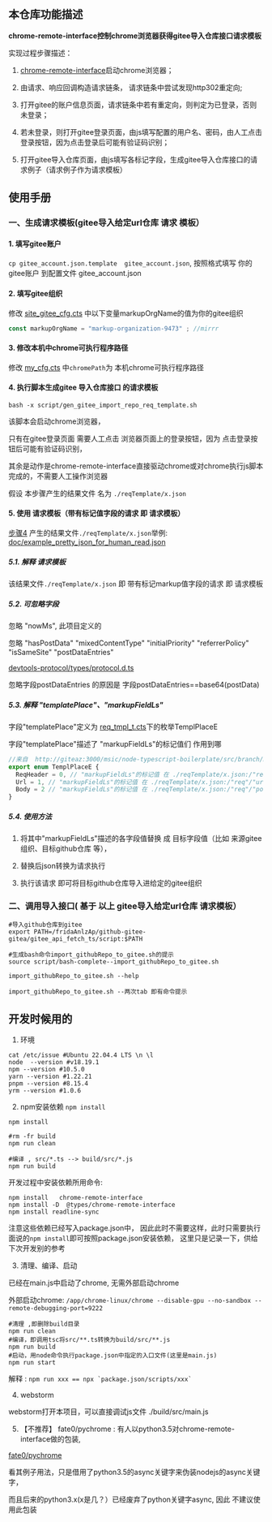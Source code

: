 

## 本仓库功能描述

**chrome-remote-interface控制chrome浏览器获得gitee导入仓库接口请求模板**

实现过程步骤描述：

1. [chrome-remote-interface](https://github.com/cyrus-and/chrome-remote-interface.git)启动chrome浏览器；

2. 由请求、响应回调构造请求链条， 请求链条中尝试发现http302重定向;

3. 打开gitee的账户信息页面，请求链条中若有重定向，则判定为已登录，否则未登录；

4. 若未登录，则打开gitee登录页面，由js填写配置的用户名、密码，由人工点击登录按钮，因为点击登录后可能有验证码识别；

5. 打开gitee导入仓库页面，由js填写各标记字段，生成gitee导入仓库接口的请求例子（请求例子作为请求模板）

## 使用手册

### 一、生成请求模板(gitee导入给定url仓库 请求 模板）

####  1. 填写gitee账户
```cp gitee_account.json.template  gitee_account.json```, 按照格式填写 你的gitee账户 到配置文件 gitee_account.json

####  2. 填写gitee组织

修改 [site_gitee_cfg.cts](http://giteaz:3000/msic/node-typescript-boilerplate/src/branch/main/src/site_gitee_cfg.ts) 中以下变量markupOrgName的值为你的gitee组织
```javascript
const markupOrgName = "markup-organization-9473" ; //mirrr
```

#### 3. 修改本机中chrome可执行程序路径

修改 [my_cfg.cts](http://giteaz:3000/msic/node-typescript-boilerplate/src/branch/main/src/my_cfg.ts) 中```chromePath```为 本机chrome可执行程序路径


#### 4. 执行脚本生成gitee 导入仓库接口 的请求模板

```bash -x script/gen_gitee_import_repo_req_template.sh```

该脚本会启动chrome浏览器，

只有在gitee登录页面  需要人工点击 浏览器页面上的登录按钮，因为 点击登录按钮后可能有验证码识别，

其余是动作是chrome-remote-interface直接驱动chrome或对chrome执行js脚本完成的，不需要人工操作浏览器

假设 本步骤产生的结果文件 名为   ```./reqTemplate/x.json```

#### 5. 使用 请求模板（带有标记值字段的请求 即 请求模板）

[步骤4](giteaz:3000/msic/node-typescript-boilerplate#4-执行脚本生成gitee-导入仓库接口-的请求模板) 产生的结果文件```./reqTemplate/x.json```举例: [doc/example_pretty_json_for_human_read.json](http://giteaz:3000/msic/node-typescript-boilerplate/src/branch/main/doc/example_pretty_json_for_human_read.json)

##### 5.1. 解释 请求模板
该结果文件```./reqTemplate/x.json``` 即  带有标记markup值字段的请求 即 请求模板


##### 5.2. 可忽略字段

忽略 "nowMs", 此项目定义的

忽略 "hasPostData" "mixedContentType" "initialPriority" "referrerPolicy" "isSameSite"  "postDataEntries"

[devtools-protocol/types/protocol.d.ts](https://github.com/ChromeDevTools/devtools-protocol/blob/master/types/protocol.d.ts)

忽略字段postDataEntries 的原因是 字段postDataEntries==base64(postData)

##### 5.3. 解释 "templatePlace"、"markupFieldLs"

字段"templatePlace"定义为 [req_tmpl_t.cts](giteaz:3000/msic/node-typescript-boilerplate/src/branch/main/src/req_tmpl_t.ts)下的枚举TemplPlaceE

字段"templatePlace"描述了 "markupFieldLs"的标记值们 作用到哪
```js
//来自  http://giteaz:3000/msic/node-typescript-boilerplate/src/branch/main/src/req_tmpl_t.cts
export enum TemplPlaceE {
  ReqHeader = 0, // "markupFieldLs"的标记值 在 ./reqTemplate/x.json:/"req"/"headers"
  Url = 1, // "markupFieldLs"的标记值 在 ./reqTemplate/x.json:/"req"/"url"
  Body = 2 // "markupFieldLs"的标记值 在 ./reqTemplate/x.json:/"req"/"postData"
}

```

##### 5.4. 使用方法

1. 将其中"markupFieldLs"描述的各字段值替换 成 目标字段值（比如 来源gitee组织、目标github仓库 等）， 

2. 替换后json转换为请求执行

3. 执行该请求 即可将目标github仓库导入进给定的gitee组织


### 二、调用导入接口( 基于 以上 gitee导入给定url仓库 请求模板）

```shell
#导入github仓库到gitee
export PATH=/fridaAnlzAp/github-gitee-gitea/gitee_api_fetch_ts/script:$PATH

#生成bash命令import_githubRepo_to_gitee.sh的提示
source script/bash-complete--import_githubRepo_to_gitee.sh

import_githubRepo_to_gitee.sh --help

import_githubRepo_to_gitee.sh --两次tab 即有命令提示

```


## 开发时候用的 

1. 环境
```shell
cat /etc/issue #Ubuntu 22.04.4 LTS \n \l
node  --version #v18.19.1
npm --version #10.5.0
yarn --version #1.22.21
pnpm --version #8.15.4
yrm --version #1.0.6
```

2. npm安装依赖 ```npm install```
```shell
npm install

#rm -fr build
npm run clean

#编译 , src/*.ts --> build/src/*.js
npm run build  

```

开发过程中安装依赖所用命令:
```shell
npm install   chrome-remote-interface
npm install -D  @types/chrome-remote-interface
npm install readline-sync
```
注意这些依赖已经写入package.json中，
因此此时不需要这样，此时只需要执行面说的```npm install```即可按照package.json安装依赖，
这里只是记录一下，供给下次开发别的参考


3. 清理、编译、启动


已经在main.js中启动了chrome, 无需外部启动chrome

外部启动chrome: ```/app/chrome-linux/chrome --disable-gpu --no-sandbox --remote-debugging-port=9222```

```shell
#清理 ,即删除build目录
npm run clean
#编译，即调用tsc将src/**.ts转换为build/src/**.js
npm run build  
#启动，用node命令执行package.json中指定的入口文件(这里是main.js)
npm run start
```

解释 : ``` npm run xxx == npx `package.json/scripts/xxx`  ```


4. webstorm

webstorm打开本项目，可以直接调试js文件 ./build/src/main.js



5. 【不推荐】 fate0/pychrome : 有人以python3.5对chrome-remote-interface做的包装,

[fate0/pychrome](https://github.com/fate0/pychrome)

看其例子用法，只是借用了python3.5的async关键字来伪装nodejs的async关键字，

而且后来的python3.x(x是几？）已经废弃了python关键字async, 因此 不建议使用此包装

